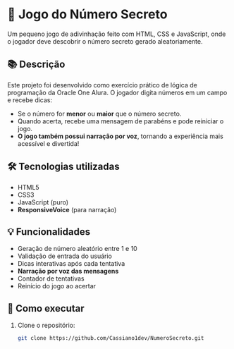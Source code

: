 # 🎯 Jogo do Número Secreto

Um pequeno jogo de adivinhação feito com HTML, CSS e JavaScript, onde o jogador deve descobrir o número secreto gerado aleatoriamente.

## 📚 Descrição

Este projeto foi desenvolvido como exercício prático de lógica de programação da Oracle One Alura.
O jogador digita números em um campo e recebe dicas:
- Se o número for **menor** ou **maior** que o número secreto.
- Quando acerta, recebe uma mensagem de parabéns e pode reiniciar o jogo.
- **O jogo também possui narração por voz**, tornando a experiência mais acessível e divertida!

## 🛠️ Tecnologias utilizadas

- HTML5
- CSS3
- JavaScript (puro)
- **ResponsiveVoice** (para narração)

## 💡 Funcionalidades

- Geração de número aleatório entre 1 e 10
- Validação de entrada do usuário
- Dicas interativas após cada tentativa
- **Narração por voz das mensagens**
- Contador de tentativas
- Reinício do jogo ao acertar

## 🚀 Como executar

1. Clone o repositório:
   ```bash
   git clone https://github.com/Cassiano1dev/NumeroSecreto.git
